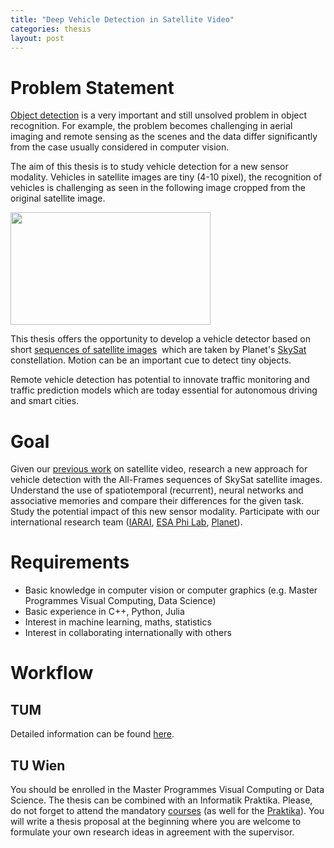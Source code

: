 ```yaml
---
title: "Deep Vehicle Detection in Satellite Video"
categories: thesis
layout: post
---
```


# Problem Statement
<a href="https://arxiv.org/abs/1506.01497">Object detection</a> is a very important and still unsolved problem in object recognition. For example, the problem becomes challenging in aerial imaging and remote sensing as the scenes and the data differ significantly from the case usually considered in computer vision.

The aim of this thesis is to study vehicle detection for a new sensor modality. Vehicles in satellite images are tiny (4-10 pixel), the recognition of vehicles is challenging as seen in the following image cropped from the original satellite image.

<img class="alignnone wp-image-6876" src="https://cvl.tuwien.ac.at/wp-content/uploads/2022/03/deli.png" alt="" width="320" height="180" />

This thesis offers the opportunity to develop a vehicle detector based on short <a href="https://assets.planet.com/docs/Planet_Basic_L1A_All-Frames_User_Guide.pdf">sequences of satellite images</a>  which are taken by Planet's <a href="https://earth.esa.int/eogateway/missions/skysat">SkySat</a> constellation. Motion can be an important cue to detect tiny objects.

Remote vehicle detection has potential to innovate traffic monitoring and traffic prediction models which are today essential for autonomous driving and smart cities.

# Goal
Given our <a href="https://arxiv.org/abs/2001.10900">previous work</a> on satellite video, research a new approach for vehicle detection with the All-Frames sequences of SkySat satellite images. Understand the use of spatiotemporal (recurrent), neural networks and associative memories and compare their differences for the given task. Study the potential impact of this new sensor modality. Participate with our international research team (<a href="https://www.iarai.ac.at/traffic4cast/">IARAI</a>, <a href="https://philab.phi.esa.int">ESA Phi Lab</a>, <a href="http://www.planet.com">Planet</a>).

# Requirements
<ul>
 	<li>Basic knowledge in computer vision or computer graphics (e.g. Master Programmes Visual Computing, Data Science)</li>
 	<li>Basic experience in C++, Python, Julia</li>
 	<li>Interest in machine learning, maths, statistics</li>
 	<li>Interest in collaborating internationally with others</li>
</ul>

# Workflow
## TUM
Detailed information can be found [here](https://www.in.tum.de/in/fuer-studierende/master-studiengaenge/informatik/abschlussarbeit/).

## TU Wien
You should be enrolled in the Master Programmes Visual Computing or Data Science. The thesis can be combined with an Informatik Praktika. Please, do not forget to attend the mandatory [courses](https://cvl.tuwien.ac.at/teaching/diplomarbeiten/allgemeine-hinweise-zu-masterarbeiten) (as well for the [Praktika](https://cvl.tuwien.ac.at/teaching/informatik-praktika/allgemeine-hinweise-zu-bachelorarbeiten-und-praktikas)). You will write a thesis proposal at the beginning where you are welcome to formulate your own research ideas in agreement with the supervisor.
